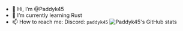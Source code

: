 - 👋 Hi, I’m @Paddyk45
- 🌱 I’m currently learning Rust
- 📫 How to reach me: Discord: `paddyk45`
![Paddyk45's GitHub stats](https://github-readme-stats.vercel.app/api?username=paddyk45)
